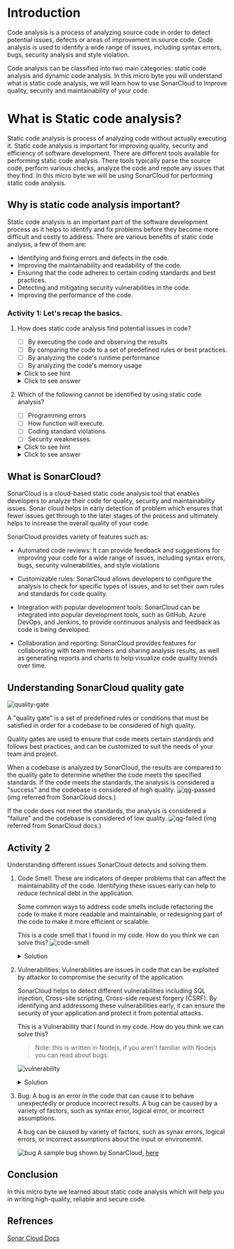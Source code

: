 # Introduction

Code analysis is a process of analyzing source code in order to detect potential issues, defects or areas of improvement in source code. Code analysis is used to identify a wide range of issues, including syntax errors, bugs, security analysis and style violation.

Code analysis can be classified into two main categories: static code analysis and dynamic code analysis. In this micro byte you will understand what is static code analysis, we will learn how to use SonarCloud to improve quality, security and maintainability of your code.

# What is Static code analysis?

Static code analysis is process of analyzing code without actually executing it. Static code analysis is important for improving quality, security and efficiency of software development. There are different tools available for performing static code analysis. There tools typically parse the source code, perform various checks, analyze the code and repote any issues that they find. In this micro byte we will be using SonarCloud for performing static code analysis.

## Why is static code analysis important?

Static code analysis is an important part of the software development process as it helps to identify and fix problems before they become more difficult and costly to address. There are various benefits of static code analysis, a few of them are:

- Identifying and fixing errors and defects in the code.
- Improving the maintainability and readability of the code.
- Ensuring that the code adheres to certain coding standards and best practices.
- Detecting and mitigating security vulnerabilities in the code.
- Improving the performance of the code.

### Activity 1: Let's recap the basics.

1. How does static code analysis find potential issues in code?

   - [ ] By executing the code and observing the results
   - [ ] By comparing the code to a set of predefined rules or best practices.
   - [ ] By analyzing the code's runtime performance
   - [ ] By analyzing the code's memory usage

    <details>
    <summary>Click to see hint</summary>
    Static code analysis analyze the code without actually executing it.
    </details>

    <details>
    <summary>Click to see answer</summary>

   - [ ] By executing the code and observing the results
   - [x] By comparing the code to a set of predefined rules or best practices.
   - [ ] By analyzing the code's runtime performance
   - [ ] By analyzing the code's memory usage

   Static code analysis tools scan the source code and identify any issues that violate predefined rules.
    </details>

2. Which of the following cannot be identified by using static code analysis?

   - [ ] Programming errors
   - [ ] How function will execute.
   - [ ] Coding standard violations.
   - [ ] Security weaknesses.

    <details>
    <summary>Click to see hint</summary>
    Static code analysis analyze does not execute the code.
    </details>

    <details>
    <summary>Click to see answer</summary>

   - [ ] Programming errors
   - [x] How function will execute.
   - [ ] Coding standard violations.
   - [ ] Security weaknesses.

   Static code analysis can't detect whether software requirement have been fulfilled or how function will execute. You will need dynamic analysis for that.
    </details>

## What is SonarCloud?

SonarCloud is a cloud-based static code analysis tool that enables developers to analyze their code for quality, security and maintainability issues. Sonar cloud helps in early detection of problem which ensures that fewer issues get through to the later stages of the process and ultimately helps to increase the overall quality of your code.

SonarCloud provides variety of features such as:

- Automated code reviews: It can provide feedback and suggestions for improving your code for a wide range of issues, including syntax errors, bugs, security vulnerabilities, and style violations

- Customizable rules: SonarCloud allows developers to configure the analysis to check for specific types of issues, and to set their own rules and standards for code quality.

- Integration with popular development tools: SonarCloud can be integrated into popular development tools, such as GitHub, Azure DevOps, and Jenkins, to provide continuous analysis and feedback as code is being developed.

- Collaboration and reporting: SonarCloud provides features for collaborating with team members and sharing analysis results, as well as generating reports and charts to help visualize code quality trends over time.

## Understanding SonarCloud quality gate

![quality-gate](/STATIC%20CODE%20ANALYSIS/Images/sonarCloudMainBranch.png)

A "quality gate" is a set of predefined rules or conditions that must be satisfied in order for a codebase to be considered of high quality.

Quality gates are used to ensure that code meets certain standards and follows best practices, and can be customized to suit the needs of your team and project.

When a codebase is analyzed by SonarCloud, the results are compared to the quality gate to determine whether the code meets the specified standards. If the code meets the standards, the analysis is considered a "success" and the codebase is considered of high quality.
![qg-passed](/STATIC%20CODE%20ANALYSIS/Images/qg-passed.png)
(img referred from SonarCloud docs.)

If the code does not meet the standards, the analysis is considered a "failure" and the codebase is considered of low quality.
![qg-failed](/STATIC%20CODE%20ANALYSIS/Images/qg-failed.png)
(img referred from SonarCloud docs.)

## Activity 2

Understanding different issues SonarCloud detects and solving them.

1.  Code Smell: These are indicators of deeper problems that can affect the maintainability of the code. Identifying these issues early can help to reduce technical debt in the application.

    Some common ways to address code smells include refactoring the code to make it more readable and maintainable, or redesigning part of the code to make it more efficient or scalable.

    This is a code smell that I found in my code. How do you think we can solve this?
    ![code-smell](/STATIC%20CODE%20ANALYSIS/Images/codeSmell.png)

     <details>
     <summary>Solution</summary>
     Its simple, as the message suggest, we just need to remove the unused import.

    Notice how the tags are added to the issue, here it is

    - Code Smell - the type of issue,
    - Minor - the severity
    - Closed - status

    Also the ideal time required to solve the issue is also added.

    </details>

2.  Vulnerabilities: Vulnerabilities are issues in code that can be exploited by attackor to compromise the security of the application.

    SonarCloud helps to detect different vulnerabilities including SQL injection, Cross-site scripting, Cross-side request forgery (CSRF). By identifying and addressomg these vulnerabilities early, it can ensure the security of your application and protect it from potential attacks.

    This is a Vulnerability that I found in my code. How do you think we can solve this?

    > Note: this is written in Nodejs, if you aren't familiar with Nodejs you can read about bugs.

    ![vulnerability](/STATIC%20CODE%20ANALYSIS/Images/vulnerability.png)

    <details>
    <summary>Solution</summary>
    SonarCloud gave error as Change this code to not reflect user-controlled data, because it can potentially allow an attacker to inject malicious code into your application.

    For example, if an attacker were to send a request to the endpoint with a name parameter that contained code that was intended to be executed by the server, the code could potentially be executed and compromise the security of the server.

    To avoid this issue, it is important to sanitize user-controlled data before using it in your code. This can be done by applying appropriate input validation and escaping techniques to ensure that the data is safe to use.

    So we will create a sanitize function

         function sanitize(data) {
         // Strip out any potentially malicious characters
         data = data.replace(/[^\w\s]/gi, '');

         // Encode the data to ensure it is safe to use
         data = encodeURIComponent(data);

         return data;
         }

    Now, for name variable use sanitize function

        name = sanitize(req.body.name);

    Congratulations!! You just now learned to solve a Vulnerability which was tagged as Blocker and requires 30 min of effort.

    </details>

3.  Bug: A bug is an error in the code that can cause it to behave unexpectedly or produce incorrect results. A bug can be caused by a variety of factors, such as syntax error, logical error, or incorrect assumptions.

    A bug can be caused by variety of factors, such as synax errors, logical errors, or incorrect assumptions about the input or environemnt.

    ![bug](/STATIC%20CODE%20ANALYSIS/Images/bug.png)
    A sample bug shown by SonarCloud, [here](https://sonarsource.com/knowledge/languages/js/)

## Conclusion

In this micro byte we learned about static code analysis which will help you in writing high-quality, reliable and secure code.

## Refrences

[Sonar Cloud Docs](https://docs.sonarcloud.io/)
